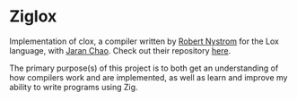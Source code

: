# Ziglox

Implementation of clox, a compiler written by [Robert Nystrom](https://craftinginterpreters.com/a-bytecode-virtual-machine.html) for the Lox language, with [Jaran Chao](https://github.com/JarnaChao09). Check out their repository [here](https://github.com/JarnaChao09/ZigLox).

The primary purpose(s) of this project is to both get an understanding of how compilers work and are implemented, as well as learn and improve my ability to write programs using Zig.